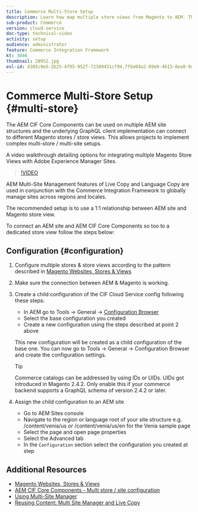 ```yaml
---
title: Commerce Multi-Store Setup
description: Learn how map multiple store views from Magento to AEM. This allows projects to support multi-tenant and multi-lingual use cases.
sub-product: Commerce
version: cloud-service
doc-type: technical-video
activity: setup
audience: administrator
feature: Commerce Integration Framework
kt: 3046
thumbnail: 28952.jpg
exl-id: 4385c9e5-2b25-4f95-952f-72349431cf94,7f6e04a2-89e9-4613-8ea8-9dac1acea30b
---
```

# Commerce Multi-Store Setup {#multi-store}

The AEM CIF Core Components can be used on multiple AEM site structures and the underlying GraphQL client implementation can connect to different Magento stores / store views. This allows projects to implement complex multi-store / multi-site setups.

A video walkthrough detailing options for integrating multiple Magento Store Views with Adobe Experience Manager Sites. 

>[!VIDEO](https://video.tv.adobe.com/v/28952/?quality=12)

AEM Multi-Site Management features of Live Copy and Language Copy are used in conjunction with the Commerce Integration Framework to globally manage sites across regions and locales.

The recommended setup is to use a 1:1 relationship between AEM site and Magento store view.

To connect an AEM site and AEM CIF Core Components so too to a dedicated store view follow the steps below:

## Configuration {#configuration}

1. Configure multiple stores & store views according to the pattern described in [Magento Websites, Stores & Views](https://docs.magento.com/m2/ce/user_guide/stores/websites-stores-views.html)

2. Make sure the connection between AEM & Magento is working.

3. Create a child configuration of the CIF Cloud Service config following these steps:

   * In AEM go to Tools -> General -> [Configuration Browser](/help/implementing/developing/introduction/configurations.md#using-configuration-browser)
   * Select the base configuration you created
   * Create a new configuration using the steps described at point 2 above

   This new configuration will be created as a child configuration of the base one. You can now go to Tools -> General -> Configuration Browser and create the configuration settings.

   >[!TIP]
   >
   > Commerce catalogs can be addressed by using IDs or UIDs. UIDs got introduced in Magento 2.4.2. Only enable this if your commerce backend supports a GraphQL schema of version 2.4.2 or later.

4. Assign the child configuration to an AEM site

   * Go to AEM Sites console
   * Navigate to the region or language root of your site structure e.g. /content/venia/us _or_ /content/venia/us/en for the Venia sample page
   * Select the page and open page properties
   * Select the Advanced tab
   * In the `Configuration` section select the configuration you created at step

## Additional Resources

* [Magento Websites, Stores & Views](https://docs.magento.com/m2/ce/user_guide/stores/websites-stores-views.html)
* [AEM CIF Core Components - Multi store / site configuration](https://github.com/adobe/aem-core-cif-components/wiki/configuration#multi-store--site-configuration)
* [Using Multi-Site Manager](https://docs.adobe.com/content/help/en/experience-manager-learn/sites/translation/multi-site-manager-feature-video-use.html)
* [Reusing Content: Multi Site Manager and Live Copy](/help/sites-cloud/administering/msm/overview.md)

